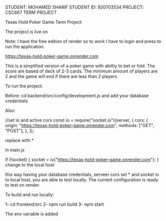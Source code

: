 

STUDENT: MOHAMED SHARIF
STUDENT ID: 920703534
PROJECT: CSC667 TERM PROJECT



Texas Hold Poker Game Term Project


The project is live on 

Note: I have the free edition of render so to work I have to login and press to run the application.

https://texas-hold-poker-game.onrender.com

This is a simplified version of a poker game with abiltiy to bet or fold. The score are based of deck of 2-3 cards. 
The minimum amount of players are 2 and the game will end if there are less than 2 players



To run the project:


Before:  cd backend/src/config/development.js and add your database credentials


Also:



//set io and active cors
const io = require("socket.io")(server, {
    cors: {
        origin: "https://texas-hold-poker-game.onrender.com",
        methods: ["GET", "POST"],
    },
});

replace with *

in main.js


   if (!socket) {
                socket = io("https://texas-hold-poker-game.onrender.com");
            }
change to the local host


this way having your database credentials, serveer cors set * and socket io to local host, you are able to test locally. The current configuration
is ready to test on render.






To build and run locally:

1- cd frontend/src
2- npm run build
3- npm start

The env variable is added
